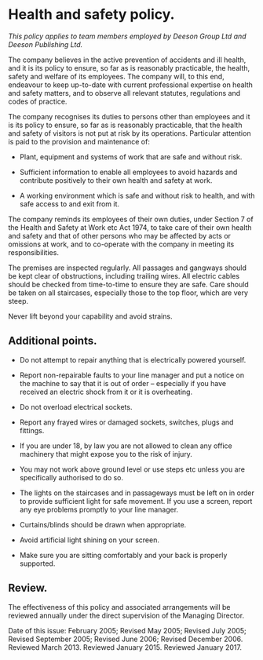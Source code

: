 # Health and safety policy.

_This policy applies to team members employed by Deeson Group Ltd and Deeson Publishing Ltd._

The company believes in the active prevention of accidents and ill health, and it is its policy to ensure, so far as is reasonably practicable, the health, safety and welfare of its employees. The company will, to this end, endeavour to keep up-to-date with current professional expertise on health and safety matters, and to observe all relevant statutes, regulations and codes of practice. 

The company recognises its duties to persons other than employees and it is its policy to ensure, so far as is reasonably practicable, that the health and safety of visitors is not put at risk by its operations. Particular attention is paid to the provision and maintenance of: 

- Plant, equipment and systems of work that are safe and without risk. 

- Sufficient information to enable all employees to avoid hazards and contribute positively to their own health and safety at work. 

- A working environment which is safe and without risk to health, and with safe access to and exit from it. 


The company reminds its employees of their own duties, under Section 7 of the Health and Safety at Work etc Act 1974, to take care of their own health and safety and that of other persons who may be affected by acts or omissions at work, and to co-operate with the company in meeting its responsibilities. 

The premises are inspected regularly. All passages and gangways should be kept clear of obstructions, including trailing wires. All electric cables should be checked from time-to-time to ensure they are safe. Care should be taken on all staircases, especially those to the top floor, which are very steep. 

Never lift beyond your capability and avoid strains. 


## Additional points. 

- Do not attempt to repair anything that is electrically powered yourself. 

- Report non-repairable faults to your line manager and put a notice on the machine to say that it is out of order – especially if you have received an electric shock from it or it is overheating.

- Do not overload electrical sockets. 

- Report any frayed wires or damaged sockets, switches, plugs and fittings. 

- If you are under 18, by law you are not allowed to clean any office machinery that might expose you to the risk of injury. 

- You may not work above ground level or use steps etc unless you are specifically authorised to do so. 

- The lights on the staircases and in passageways must be left on in order to provide sufficient light for safe movement. If you use a screen, report any eye problems promptly to your line manager. 

- Curtains/blinds should be drawn when appropriate. 

- Avoid artificial light shining on your screen. 

- Make sure you are sitting comfortably and your back is properly supported.


## Review.

The effectiveness of this policy and associated arrangements will be reviewed annually under the direct supervision of the Managing Director.

Date of this issue: February 2005; Revised May 2005; Revised July 2005; Revised September 2005; Revised June 2006; Revised December 2006. Reviewed March 2013. Reviewed January 2015. Reviewed January 2017.
